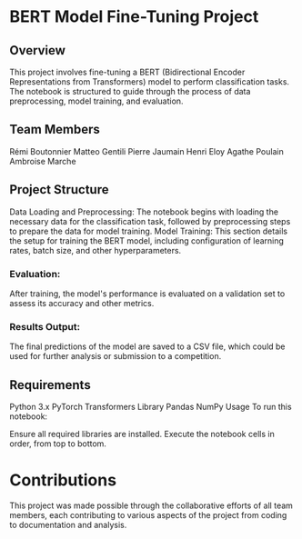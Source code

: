 # BERT Model Fine-Tuning Project
## Overview
This project involves fine-tuning a BERT (Bidirectional Encoder Representations from Transformers) model to perform classification tasks. The notebook is structured to guide through the process of data preprocessing, model training, and evaluation.

## Team Members
Rémi Boutonnier
Matteo Gentili
Pierre Jaumain
Henri Eloy
Agathe Poulain
Ambroise Marche
## Project Structure
Data Loading and Preprocessing: The notebook begins with loading the necessary data for the classification task, followed by preprocessing steps to prepare the data for model training.
Model Training: This section details the setup for training the BERT model, including configuration of learning rates, batch size, and other hyperparameters.
### Evaluation: 
After training, the model's performance is evaluated on a validation set to assess its accuracy and other metrics.
### Results Output: 
The final predictions of the model are saved to a CSV file, which could be used for further analysis or submission to a competition.

## Requirements
Python 3.x
PyTorch
Transformers Library
Pandas
NumPy
Usage
To run this notebook:

Ensure all required libraries are installed.
Execute the notebook cells in order, from top to bottom.

# Contributions
This project was made possible through the collaborative efforts of all team members, each contributing to various aspects of the project from coding to documentation and analysis.